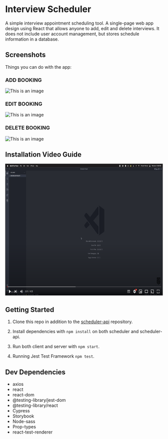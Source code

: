 # Interview Scheduler

A simple interview appointment scheduling tool. A single-page web app design using React that allows anyone to add, edit and delete interviews. It does not include user account management, but stores schedule information in a database.

## Screenshots

Things you can do with the app:

### ADD BOOKING

![This is an image](https://github.com/davincecode/scheduler/blob/master/public/images/add.gif)

### EDIT BOOKING

![This is an image](https://github.com/davincecode/scheduler/blob/master/public/images/edit.gif)

### DELETE BOOKING

![This is an image](https://github.com/davincecode/scheduler/blob/master/public/images/delete_interview.gif)

## Installation Video Guide

<a href="http://www.youtube.com/watch?feature=player_embedded&v=7KKprSv_tak" target="_blank"><img src="https://github.com/davincecode/scheduler/blob/475d0b89a248a78bba2a5b2f00327b01e95cf007/public/images/video_link.png" 
alt="instructions" width="680" height="420" /></a>

## Getting Started

1. Clone this repo in addition to the [scheduler-api](https://github.com/davincecode/scheduler-api) repository.

2. Install dependencies with `npm install` on both scheduler and scheduler-api.

3. Run both client and server with `npm start`.

4. Running Jest Test Framework `npm test`.

## Dev Dependencies

- axios
- react
- react-dom
- @testing-library/jest-dom
- @testing-library/react
- Cypress
- Storybook
- Node-sass
- Prop-types
- react-test-renderer
